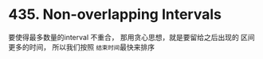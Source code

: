 # 435. Non-overlapping Intervals

要使得最多数量的interval 不重合， 那用贪心思想，就是要留给之后出现的 区间更多的时间， 所以我们按照 ```结束时间```最快来排序
